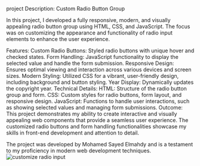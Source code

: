 project Description: Custom Radio Button Group

In this project, I developed a fully responsive, modern, and visually appealing radio button group using HTML, CSS, and JavaScript. The focus was on customizing the appearance and functionality of radio input elements to enhance the user experience.

Features:
Custom Radio Buttons: Styled radio buttons with unique hover and checked states.
Form Handling: JavaScript functionality to display the selected value and handle the form submission.
Responsive Design: Ensures optimal viewing and interaction across various devices and screen sizes.
Modern Styling: Utilized CSS for a vibrant, user-friendly design, including background and button styling.
Year Display: Dynamically updates the copyright year.
Technical Details:
HTML: Structure of the radio button group and form.
CSS: Custom styles for radio buttons, form layout, and responsive design.
JavaScript: Functions to handle user interactions, such as showing selected values and managing form submissions.
Outcome:
This project demonstrates my ability to create interactive and visually appealing web components that provide a seamless user experience. The customized radio buttons and form handling functionalities showcase my skills in front-end development and attention to detail.

The project was developed by Mohamed Sayed Elmahdy and is a testament to my proficiency in modern web development techniques.
![customize radio input]([images/screenshot.png](https://raw.githubusercontent.com/mohamed-sayed-elmahdy/Customize-Radio-Input/master/customize%20radio%20input.png))
